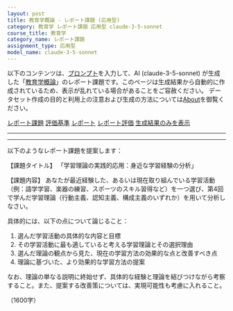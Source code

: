 ```yaml
---
layout: post
title: 教育学概論 - レポート課題 (応用型)
category: 教育学 レポート課題 応用型 claude-3-5-sonnet
course_title: 教育学
category_name: レポート課題
assignment_type: 応用型
model_name: claude-3-5-sonnet
---
```


以下のコンテンツは、[プロンプト](http://127.0.0.1:8000/generated/教育学/claude-3-5-sonnet/prompt_レポート課題-応用型.md)を入力して、AI (claude-3-5-sonnet) が生成した「[教育学概論](/contents/教育学/)」のレポート課題です。このページは生成結果から自動的に作成されているため、表示が乱れている場合があることをご容赦ください。
データセット作成の目的と利用上の注意および生成の方法については[About](/About)を御覧ください。

[レポート課題](../レポート課題-応用型)
[評価基準](../評価基準-応用型)
[レポート](../レポート-応用型)
[レポート評価](../レポート評価-応用型)
[生成結果のみを表示](http://127.0.0.1:8000/generated/教育学/claude-3-5-sonnet/レポート課題-応用型.md)
  

***
***
  
以下のようなレポート課題を提案します：

【課題タイトル】
「学習理論の実践的応用：身近な学習経験の分析」

【課題内容】
あなたが最近経験した、あるいは現在取り組んでいる学習活動（例：語学学習、楽器の練習、スポーツのスキル習得など）を一つ選び、第4回で学んだ学習理論（行動主義、認知主義、構成主義のいずれか）を用いて分析しなさい。

具体的には、以下の点について論じること：

1. 選んだ学習活動の具体的な内容と目標
2. その学習活動に最も適していると考える学習理論とその選択理由
3. 選んだ理論の観点から見た、現在の学習方法の効果的な点と改善すべき点
4. 理論に基づいた、より効果的な学習方法の提案

なお、理論の単なる説明に終始せず、具体的な経験と理論を結びつけながら考察すること。また、提案する改善策については、実現可能性も考慮に入れること。

（1600字）
